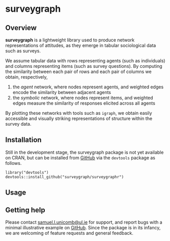 # surveygraph

## Overview

**surveygraph** is a lightweight library used to produce network representations of attitudes, as they emerge in tabular sociological data such as surveys.

We assume tabular data with rows representing agents (such as individuals) and columns representing items (such as survey questions). By computing the similarity between each pair of rows and each pair of columns we obtain, respectively,

1. the *agent* network, where nodes represent agents, and weighted edges encode the similarity between adjacent agents
2. the *symbolic* network, where nodes represent items, and weighted edges measure the similarity of responses elicited across all agents

By plotting these networks with tools such as `igraph`, we obtain easily accessible and visually striking representations of structure within the survey data.

## Installation

Still in the development stage, the surveygraph package  is not yet available on CRAN, but can be installed from [GitHub](https://github.com/surveygraph/surveygraphr/) via the `devtools` package as follows.

```
library("devtools")
devtools::install_github("surveygraph/surveygraphr")
```

## Usage



## Getting help

Please contact samuel.l.unicomb@ul.ie for support, and report bugs with a minimal illustrative example on [GitHub](https://github.com/surveygraph/surveygraphr/issues/). Since the package is in its infancy, we are welcoming of feature requests and general feedback.
